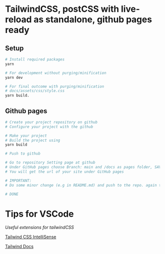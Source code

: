 # TailwindCSS, postCSS with live-reload as standalone, github pages ready

## Setup

```bash
# Install required packages
yarn

# For development without purging/minification
yarn dev

# For final outcome with purging/minification
# docs/assets/css/style.css
yarn build.

```

## Github pages

```bash
# Create your project repository on github
# Configure your project with the github

# Make your project
# Build the project using
yarn build

# Push to github

# Go to repository Setting page at github
# Under GitHub pages choose Branch: main and /docs as pages folder, SAVE
# You will get the url of your site under GitHub pages

# IMPORTANT:
# Do some minor change (e.g in README.md) and push to the repo. again to trigger the GitHub deployment process.

# DONE
```

# Tips for VSCode

_*Useful extensions for tailwindCSS*_

[Tailwind CSS IntelliSense](https://marketplace.visualstudio.com/items?itemName=bradlc.vscode-tailwindcss)

[Tailwind Docs](https://marketplace.visualstudio.com/items?itemName=austenc.tailwind-docs)
